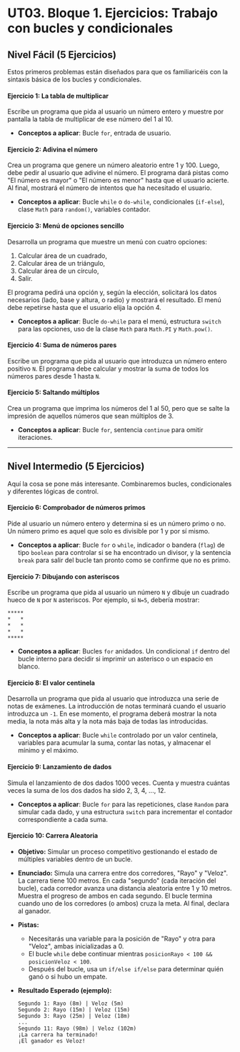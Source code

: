 # UT03. Bloque 1. Ejercicios: Trabajo con bucles y condicionales

## **Nivel Fácil (5 Ejercicios)**

Estos primeros problemas están diseñados para que os familiaricéis con la sintaxis básica de los bucles y condicionales.

#### **Ejercicio 1: La tabla de multiplicar**

Escribe un programa que pida al usuario un número entero y muestre por pantalla la tabla de multiplicar de ese número del 1 al 10.
*   **Conceptos a aplicar**: Bucle `for`, entrada de usuario.


#### **Ejercicio 2: Adivina el número**

Crea un programa que genere un número aleatorio entre 1 y 100. Luego, debe pedir al usuario que adivine el número. El programa dará pistas como "El número es mayor" o "El número es menor" hasta que el usuario acierte. Al final, mostrará el número de intentos que ha necesitado el usuario.

*   **Conceptos a aplicar**: Bucle `while` o `do-while`, condicionales (`if-else`), clase `Math` para `random()`, variables contador.

#### **Ejercicio 3: Menú de opciones sencillo**

Desarrolla un programa que muestre un menú con cuatro opciones: 
1. Calcular área de un cuadrado, 
2. Calcular área de un triángulo, 
3. Calcular área de un círculo, 
4. Salir. 

El programa pedirá una opción y, según la elección, solicitará los datos necesarios (lado, base y altura, o radio) y mostrará el resultado. El menú debe repetirse hasta que el usuario elija la opción 4.

*   **Conceptos a aplicar**: Bucle `do-while` para el menú, estructura `switch` para las opciones, uso de la clase `Math` para `Math.PI` y `Math.pow()`.

#### **Ejercicio 4: Suma de números pares**

Escribe un programa que pida al usuario que introduzca un número entero positivo `N`. El programa debe calcular y mostrar la suma de todos los números pares desde 1 hasta `N`.


#### **Ejercicio 5: Saltando múltiplos**

Crea un programa que imprima los números del 1 al 50, pero que se salte la impresión de aquellos números que sean múltiplos de 3.

*   **Conceptos a aplicar**: Bucle `for`, sentencia `continue` para omitir iteraciones.

---

## **Nivel Intermedio (5 Ejercicios)**

Aquí la cosa se pone más interesante. Combinaremos bucles, condicionales y diferentes lógicas de control.

#### **Ejercicio 6: Comprobador de números primos**

Pide al usuario un número entero y determina si es un número primo o no. Un número primo es aquel que solo es divisible por 1 y por sí mismo.

*   **Conceptos a aplicar**: Bucle `for` o `while`, indicador o bandera (`flag`) de tipo `boolean` para controlar si se ha encontrado un divisor, y la sentencia `break` para salir del bucle tan pronto como se confirme que no es primo.
  
#### **Ejercicio 7: Dibujando con asteriscos**

Escribe un programa que pida al usuario un número `N` y dibuje un cuadrado hueco de `N` por `N` asteriscos. Por ejemplo, si `N=5`, debería mostrar:
```
*****
*   *
*   *
*   *
*****
```
*   **Conceptos a aplicar**: Bucles `for` anidados. Un condicional `if` dentro del bucle interno para decidir si imprimir un asterisco o un espacio en blanco.

#### **Ejercicio 8: El valor centinela**

Desarrolla un programa que pida al usuario que introduzca una serie de notas de exámenes. La introducción de notas terminará cuando el usuario introduzca un `-1`. En ese momento, el programa deberá mostrar la nota media, la nota más alta y la nota más baja de todas las introducidas.

*   **Conceptos a aplicar**: Bucle `while` controlado por un valor centinela, variables para acumular la suma, contar las notas, y almacenar el mínimo y el máximo.

#### **Ejercicio 9: Lanzamiento de dados**

Simula el lanzamiento de dos dados 1000 veces. Cuenta y muestra cuántas veces la suma de los dos dados ha sido 2, 3, 4, ..., 12.

*   **Conceptos a aplicar**: Bucle `for` para las repeticiones, clase `Random` para simular cada dado, y una estructura `switch`  para incrementar el contador correspondiente a cada suma.


#### **Ejercicio 10: Carrera Aleatoria**

*   **Objetivo:** Simular un proceso competitivo gestionando el estado de múltiples variables dentro de un bucle.
*   **Enunciado:** Simula una carrera entre dos corredores, "Rayo" y "Veloz". La carrera tiene 100 metros. En cada "segundo" (cada iteración del bucle), cada corredor avanza una distancia aleatoria entre 1 y 10 metros. Muestra el progreso de ambos en cada segundo. El bucle termina cuando uno de los corredores (o ambos) cruza la meta. Al final, declara al ganador.
  
*   **Pistas:**
    *   Necesitarás una variable para la posición de "Rayo" y otra para "Veloz", ambas inicializadas a 0.
    *   El bucle `while` debe continuar mientras `posicionRayo < 100 && posicionVeloz < 100`.
    *   Después del bucle, usa un `if/else if/else` para determinar quién ganó o si hubo un empate.
*   **Resultado Esperado (ejemplo):**
    ```
    Segundo 1: Rayo (8m) | Veloz (5m)
    Segundo 2: Rayo (15m) | Veloz (15m)
    Segundo 3: Rayo (25m) | Veloz (18m)
    ...
    Segundo 11: Rayo (98m) | Veloz (102m)
    ¡La carrera ha terminado!
    ¡El ganador es Veloz!
    ```